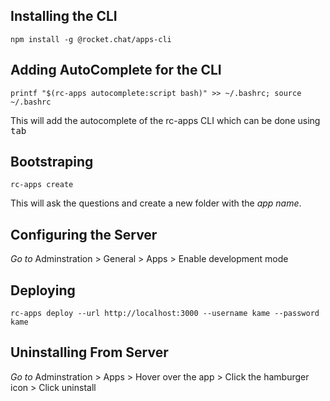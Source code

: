 ## Installing the CLI

```
npm install -g @rocket.chat/apps-cli
```

## Adding AutoComplete for the CLI

```
printf "$(rc-apps autocomplete:script bash)" >> ~/.bashrc; source ~/.bashrc
```

This will add the autocomplete of the rc-apps CLI which can be done using <kbd>tab</kbd>

## Bootstraping

```
rc-apps create 
```

This will ask the questions and create a new folder with the _app name_.

## Configuring the Server

*Go to* Adminstration > General > Apps > Enable development mode

## Deploying

```
rc-apps deploy --url http://localhost:3000 --username kame --password kame
```

## Uninstalling From Server

*Go to* Adminstration > Apps > Hover over the app > Click the hamburger icon > Click uninstall